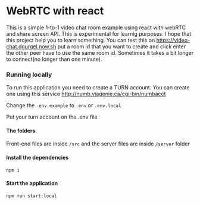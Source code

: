 # WebRTC with react

This is a simple 1-to-1 video chat room example using react with webRTC and share screen API. This is experimental for learnig purposes. I hope that this project help you to learn something. You can test this on https://video-chat.dgurgel.now.sh put a room id that you want to create and click enter the other peer have to use the same room id. Sometimes it takes a bit longer to connect(no longer than one minute).

### Running locally

To run this application you need to create a TURN account. You can create one using this service http://numb.viagenie.ca/cgi-bin/numbacct

Change the `.env.example` to `.env` or `.env.local`

Put your turn account on the .env file

#### The folders

Front-end files are inside `/src` and the server files are inside `/server` folder

#### Install the dependencies

```shell
npm i
```

#### Start the application

```shell
npm run start:local
```
